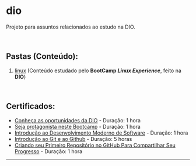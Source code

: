 # dio
Projeto para assuntos relacionados ao estudo na DIO.

<br>

## Pastas (Conteúdo):

 1. [linux](https://github.com/JoaoLagos/dio/tree/main/linux) (Conteúdo estudado pelo **BootCamp _Linux Experience_**, feito na **DIO**) 

<br>

## Certificados:

 - [Conheça as oportunidades da DIO](certificados\conheca-as-oportunidades-da-dio.pdf) - Duração: 1 hora
 - [Seja protagonista neste Bootcamp]() - Duração: 1 hora
 - [Introdução ao Desenvolvimento Moderno de Software]() - Duração: 1 hora
 - [Introdução ao Git e ao Github]() - Duração: 5 horas
 - [Criando seu Primeiro Repositório no GitHub Para Compartilhar Seu Progresso]() - Duração: 1 hora

<hr>
